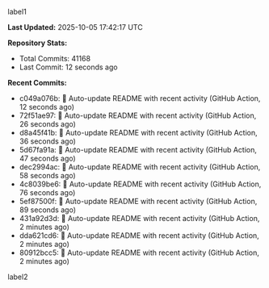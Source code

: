 
label1 
<!-- ACTIVITY_START -->
**Last Updated:** 2025-10-05 17:42:17 UTC

**Repository Stats:**
- Total Commits: 41168
- Last Commit: 12 seconds ago

**Recent Commits:**
- c049a076b: 🤖 Auto-update README with recent activity (GitHub Action, 12 seconds ago)
- 72f51ae97: 🤖 Auto-update README with recent activity (GitHub Action, 26 seconds ago)
- d8a45f41b: 🤖 Auto-update README with recent activity (GitHub Action, 36 seconds ago)
- 5d67fa91a: 🤖 Auto-update README with recent activity (GitHub Action, 47 seconds ago)
- dec2994ac: 🤖 Auto-update README with recent activity (GitHub Action, 58 seconds ago)
- 4c8039be6: 🤖 Auto-update README with recent activity (GitHub Action, 76 seconds ago)
- 5ef87500f: 🤖 Auto-update README with recent activity (GitHub Action, 89 seconds ago)
- 431a92d3d: 🤖 Auto-update README with recent activity (GitHub Action, 2 minutes ago)
- dda621cd6: 🤖 Auto-update README with recent activity (GitHub Action, 2 minutes ago)
- 80912bcc5: 🤖 Auto-update README with recent activity (GitHub Action, 2 minutes ago)
<!-- ACTIVITY_END -->

label2
